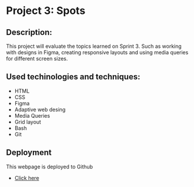 # Project 3: Spots

## Description:

This project will evaluate the topics learned on Sprint 3. Such as working with designs in Figma, creating responsive layouts and using media queries for different screen sizes.

## Used techinologies and techniques:

- HTML
- CSS
- Figma
- Adaptive web desing
- Media Queries
- Grid layout
- Bash
- Git

## Deployment

This webpage is deployed to Github

- [Click here](https://github.com/marianaa-vrod/se_project_spots)

